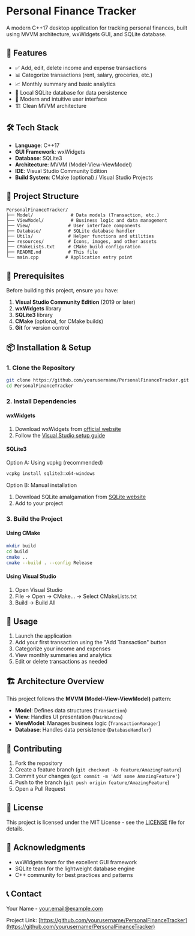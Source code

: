 # Personal Finance Tracker

A modern C++17 desktop application for tracking personal finances, built using MVVM architecture, wxWidgets GUI, and SQLite database.

## 🚀 Features

- ✅ Add, edit, delete income and expense transactions
- 📊 Categorize transactions (rent, salary, groceries, etc.)
- 📈 Monthly summary and basic analytics
- 💾 Local SQLite database for data persistence
- 🎨 Modern and intuitive user interface
- 🏗️ Clean MVVM architecture

## 🛠️ Tech Stack

- **Language**: C++17
- **GUI Framework**: wxWidgets
- **Database**: SQLite3
- **Architecture**: MVVM (Model-View-ViewModel)
- **IDE**: Visual Studio Community Edition
- **Build System**: CMake (optional) / Visual Studio Projects

## 📁 Project Structure

```
PersonalFinanceTracker/
├── Model/              # Data models (Transaction, etc.)
├── ViewModel/          # Business logic and data management
├── View/              # User interface components
├── Database/          # SQLite database handler
├── Utils/             # Helper functions and utilities
├── resources/         # Icons, images, and other assets
├── CMakeLists.txt     # CMake build configuration
├── README.md          # This file
└── main.cpp          # Application entry point
```

## 🔧 Prerequisites

Before building this project, ensure you have:

1. **Visual Studio Community Edition** (2019 or later)
2. **wxWidgets** library
3. **SQLite3** library
4. **CMake** (optional, for CMake builds)
5. **Git** for version control

## 📦 Installation & Setup

### 1. Clone the Repository
```bash
git clone https://github.com/yourusername/PersonalFinanceTracker.git
cd PersonalFinanceTracker
```

### 2. Install Dependencies

#### wxWidgets
1. Download wxWidgets from [official website](https://www.wxwidgets.org/downloads/)
2. Follow the [Visual Studio setup guide](https://docs.wxwidgets.org/3.2/overview_vc.html)

#### SQLite3
Option A: Using vcpkg (recommended)
```bash
vcpkg install sqlite3:x64-windows
```

Option B: Manual installation
1. Download SQLite amalgamation from [SQLite website](https://www.sqlite.org/download.html)
2. Add to your project

### 3. Build the Project

#### Using CMake
```bash
mkdir build
cd build
cmake ..
cmake --build . --config Release
```

#### Using Visual Studio
1. Open Visual Studio
2. File → Open → CMake... → Select CMakeLists.txt
3. Build → Build All

## 🎯 Usage

1. Launch the application
2. Add your first transaction using the "Add Transaction" button
3. Categorize your income and expenses
4. View monthly summaries and analytics
5. Edit or delete transactions as needed

## 🏗️ Architecture Overview

This project follows the **MVVM (Model-View-ViewModel)** pattern:

- **Model**: Defines data structures (`Transaction`)
- **View**: Handles UI presentation (`MainWindow`)
- **ViewModel**: Manages business logic (`TransactionManager`)
- **Database**: Handles data persistence (`DatabaseHandler`)

## 🤝 Contributing

1. Fork the repository
2. Create a feature branch (`git checkout -b feature/AmazingFeature`)
3. Commit your changes (`git commit -m 'Add some AmazingFeature'`)
4. Push to the branch (`git push origin feature/AmazingFeature`)
5. Open a Pull Request

## 📝 License

This project is licensed under the MIT License - see the [LICENSE](LICENSE) file for details.

## 🙏 Acknowledgments

- wxWidgets team for the excellent GUI framework
- SQLite team for the lightweight database engine
- C++ community for best practices and patterns

## 📞 Contact

Your Name - your.email@example.com

Project Link: [https://github.com/yourusername/PersonalFinanceTracker](https://github.com/yourusername/PersonalFinanceTracker) 